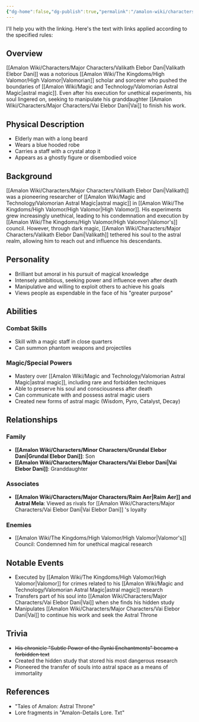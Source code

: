 ```yaml
---
{"dg-home":false,"dg-publish":true,"permalink":"/amalon-wiki/characters/major-characters/valikath-elebor-dani/","dgPassFrontmatter":true,"noteIcon":""}
---
```


I'll help you with the linking. Here's the text with links applied according to the specified rules:

## Overview
[[Amalon Wiki/Characters/Major Characters/Valikath Elebor Dani\|Valikath Elebor Dani]] was a notorious [[Amalon Wiki/The Kingdoms/High Valomor/High Valomor\|Valomorian]] scholar and sorcerer who pushed the boundaries of [[Amalon Wiki/Magic and Technology/Valomorian Astral Magic\|astral magic]]. Even after his execution for unethical experiments, his soul lingered on, seeking to manipulate his granddaughter [[Amalon Wiki/Characters/Major Characters/Vai Elebor Dani\|Vai]] to finish his work.

## Physical Description
- Elderly man with a long beard
- Wears a blue hooded robe
- Carries a staff with a crystal atop it
- Appears as a ghostly figure or disembodied voice

## Background
[[Amalon Wiki/Characters/Major Characters/Valikath Elebor Dani\|Valikath]] was a pioneering researcher of [[Amalon Wiki/Magic and Technology/Valomorian Astral Magic\|astral magic]] in [[Amalon Wiki/The Kingdoms/High Valomor/High Valomor\|High Valomor]]. His experiments grew increasingly unethical, leading to his condemnation and execution by [[Amalon Wiki/The Kingdoms/High Valomor/High Valomor\|Valomor's]] council. However, through dark magic, [[Amalon Wiki/Characters/Major Characters/Valikath Elebor Dani\|Valikath]] tethered his soul to the astral realm, allowing him to reach out and influence his descendants.

## Personality
- Brilliant but amoral in his pursuit of magical knowledge
- Intensely ambitious, seeking power and influence even after death
- Manipulative and willing to exploit others to achieve his goals
- Views people as expendable in the face of his "greater purpose"

## Abilities
### Combat Skills
- Skill with a magic staff in close quarters
- Can summon phantom weapons and projectiles

### Magic/Special Powers
- Mastery over [[Amalon Wiki/Magic and Technology/Valomorian Astral Magic\|astral magic]], including rare and forbidden techniques  
- Able to preserve his soul and consciousness after death
- Can communicate with and possess astral magic users
- Created new forms of astral magic (Wisdom, Pyro, Catalyst, Decay)  

## Relationships
### Family
- **[[Amalon Wiki/Characters/Minor Characters/Grundal Elebor Dani\|Grundal Elebor Dani]]**: Son
- **[[Amalon Wiki/Characters/Major Characters/Vai Elebor Dani\|Vai Elebor Dani]]**: Granddaughter

### Associates
- **[[Amalon Wiki/Characters/Major Characters/Raim Aer\|Raim Aer]] and Astral Mela**: Viewed as rivals for [[Amalon Wiki/Characters/Major Characters/Vai Elebor Dani\|Vai Elebor Dani]] 's loyalty

### Enemies
- [[Amalon Wiki/The Kingdoms/High Valomor/High Valomor\|Valomor's]] Council: Condemned him for unethical magical research

## Notable Events
- Executed by [[Amalon Wiki/The Kingdoms/High Valomor/High Valomor\|Valomor]] for crimes related to his [[Amalon Wiki/Magic and Technology/Valomorian Astral Magic\|astral magic]] research
- Transfers part of his soul into [[Amalon Wiki/Characters/Major Characters/Vai Elebor Dani\|Vai]] when she finds his hidden study
- Manipulates [[Amalon Wiki/Characters/Major Characters/Vai Elebor Dani\|Vai]] to continue his work and seek the Astral Throne

## Trivia
- ~~His chronicle "Subtle Power of the Rynki Enchantments" became a forbidden text~~
- Created the hidden study that stored his most dangerous research
- Pioneered the transfer of souls into astral space as a means of immortality

## References
- "Tales of Amalon: Astral Throne"
- Lore fragments in "Amalon-Details Lore. Txt"